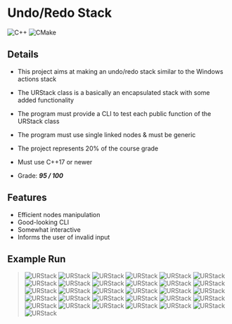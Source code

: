 # Undo/Redo Stack

![C++](https://img.shields.io/badge/c++-%2300599C.svg?style=for-the-badge&logo=c%2B%2B&logoColor=white)
![CMake](https://img.shields.io/badge/CMake-%23008FBA.svg?style=for-the-badge&logo=cmake&logoColor=white)

## Details

- This project aims at making an undo/redo stack similar to the Windows actions stack

- The URStack class is a basically an encapsulated stack with some added functionality 

- The program must provide a CLI to test each public function of the URStack class

- The program must use single linked nodes & must be generic

- The project represents 20% of the course grade

- Must use C++17 or newer

- Grade: **_95 / 100_**

## Features

- Efficient nodes manipulation
- Good-looking CLI
- Somewhat interactive
- Informs the user of invalid input

## Example Run

> ![URStack](../images/urstack0.png)
> ![URStack](../images/urstack1.png)
> ![URStack](../images/urstack2.png)
> ![URStack](../images/urstack3.png)
> ![URStack](../images/urstack4.png)
> ![URStack](../images/urstack5.png)
> ![URStack](../images/urstack6.png)
> ![URStack](../images/urstack7.png)
> ![URStack](../images/urstack8.png)
> ![URStack](../images/urstack9.png)
> ![URStack](../images/urstack10.png)
> ![URStack](../images/urstack11.png)
> ![URStack](../images/urstack12.png)
> ![URStack](../images/urstack13.png)
> ![URStack](../images/urstack14.png)
> ![URStack](../images/urstack15.png)
> ![URStack](../images/urstack16.png)
> ![URStack](../images/urstack17.png)
> ![URStack](../images/urstack18.png)
> ![URStack](../images/urstack19.png)
> ![URStack](../images/urstack20.png)
> ![URStack](../images/urstack21.png)
> ![URStack](../images/urstack22.png)
> ![URStack](../images/urstack23.png)
> ![URStack](../images/urstack24.png)
> ![URStack](../images/urstack25.png)
> ![URStack](../images/urstack26.png)
> ![URStack](../images/urstack27.png)
> ![URStack](../images/urstack28.png)
> ![URStack](../images/urstack29.png)
> ![URStack](../images/urstack30.png)
